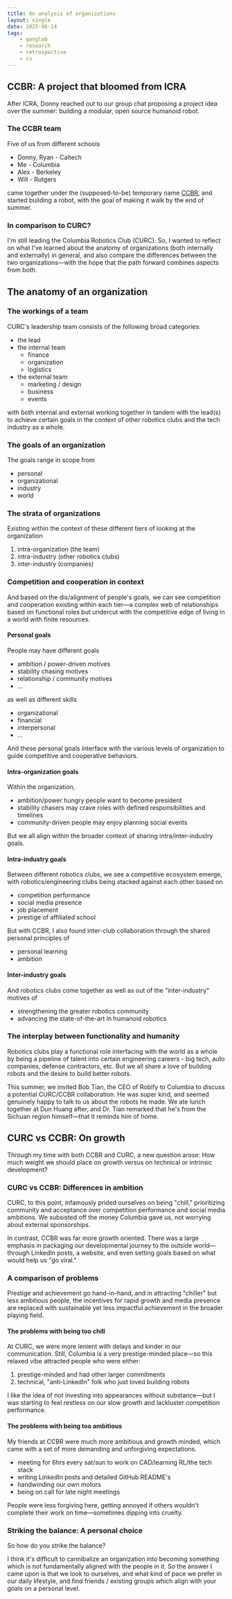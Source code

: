 ```yaml
---
title: An analysis of organizations
layout: single
date: 2025-06-14
tags:
    - ganglab
    - research
    - retrospective
    - cs
---
```

## CCBR: A project that bloomed from ICRA
After ICRA, Donny reached out to our group chat proposing a project idea over the summer: building a modular, open source humanoid robot.

### The CCBR team
Five of us from different schools

- Donny, Ryan - Caltech
- Me - Columbia
- Alex - Berkeley
- Will - Rutgers

came together under the (supposed-to-be) temporary name [CCBR](https://ccbr-humanoid.github.io/wiki/), and started building a robot, with the goal of making it walk by the end of summer.

### In comparison to CURC?
I'm still leading the Columbia Robotics Club (CURC). So, I wanted to reflect on what I've learned about the anatomy of organizations (both internally and externally) in general, and also compare the differences between the two organizations—with the hope that the path forward combines aspects from both.

## The anatomy of an organization
### The workings of a team
CURC's leadership team consists of the following broad categories:

- the lead
- the internal team
	- finance
	- organization
	- logistics
- the external team
	- marketing / design
	- business
	- events

with both internal and external working together in tandem with the lead(s) to achieve certain goals in the context of other robotics clubs and the tech industry as a whole.

### The goals of an organization
The goals range in scope from

- personal
- organizational
- industry
- world

### The strata of organizations
Existing within the context of these different tiers of looking at the organization

1. intra-organization (the team)
2. intra-industry (other robotics clubs)
3. inter-industry (companies)

### Competition and cooperation in context
And based on the dis/alignment of people's goals, we can see competition and cooperation existing within each tier—a complex web of relationships based on functional roles but undercut with the competitive edge of living in a world with finite resources.

#### Personal goals
People may have different goals

- ambition / power-driven motives
- stability chasing motives
- relationship / community motives
- ...

as well as different skills

- organizational
- financial
- interpersonal
- ...

And these personal goals interface with the various levels of organization to guide competitive and cooperative behaviors.

#### Intra-organization goals
Within the organization,

- ambition/power hungry people want to become president
- stability chasers may crave roles with defined responsibilities and timelines
- community-driven people may enjoy planning social events

But we all align within the broader context of sharing intra/inter-industry goals.

#### Intra-industry goals
Between different robotics clubs, we see a competitive ecosystem emerge, with robotics/engineering clubs being stacked against each other based on

- competition performance
- social media presence
- job placement
- prestige of affiliated school

But with CCBR, I also found inter-club collaboration through the shared personal principles of

- personal learning
- ambition

#### Inter-industry goals
And robotics clubs come together as well as out of the "inter-industry" motives of

- strengthening the greater robotics community
- advancing the state-of-the-art in humanoid robotics

### The interplay between functionality and humanity
Robotics clubs play a functional role interfacing with the world as a whole by being a pipeline of talent into certain engineering careers - big tech, auto companies, defense contractors, etc. But we all share a love of building robots and the desire to build better robots.

This summer, we invited Bob Tian, the CEO of Robify to Columbia to discuss a potential CURC/CCBR collaboration. He was super kind, and seemed genuinely happy to talk to us about the robots he made. We ate lunch together at Dun Huang after, and Dr. Tian remarked that he's from the Sichuan region himself—that it reminds him of home.


## CURC vs CCBR: On growth
Through my time with both CCBR and CURC, a new question arose: How much weight we should place on growth versus on technical or intrinsic development?

### CURC vs CCBR: Differences in ambition
CURC, to this point, infamously prided ourselves on being "chill," prioritizing community and acceptance over competition performance and social media ambitions. We subsisted off the money Columbia gave us, not worrying about external sponsorships.

In contrast, CCBR was far more growth oriented. There was a large emphasis in packaging our developmental journey to the outside world—through LinkedIn posts, a website, and even setting goals based on what would help us "go viral."

### A comparison of problems
Prestige and achievement go hand-in-hand, and in attracting "chiller" but less ambitious people, the incentives for rapid growth and media presence are replaced with sustainable yet less impactful achievement in the broader playing field.

#### The problems with being too chill
At CURC, we were more lenient with delays and kinder in our communication. Still, Columbia is a very prestige-minded place—so this relaxed vibe attracted people who were either:

1. prestige-minded and had other larger commitments
2. technical, "anti-LinkedIn" folk who just loved building robots

I like the idea of not investing into appearances without substance—but I was starting to feel restless on our slow growth and lackluster competition performance.

#### The problems with being too ambitious
My friends at CCBR were much more ambitious and growth minded, which came with a set of more demanding and unforgiving expectations.

- meeting for 6hrs every sat/sun to work on CAD/learning RL/the tech stack
- writing LinkedIn posts and detailed GitHub README's
- handwinding our own motors
- being on call for late night meetings

People were less forgiving here, getting annoyed if others wouldn't complete their work on time—sometimes dipping into cruelty.

### Striking the balance: A personal choice
So how do you strike the balance?

I think it's difficult to cannibalize an organization into becoming something which is not fundamentally aligned with the people in it. So the answer I came upon is that we look to ourselves, and what kind of pace we prefer in our daily lifestyle, and find friends / existing groups which align with your goals on a personal level.

